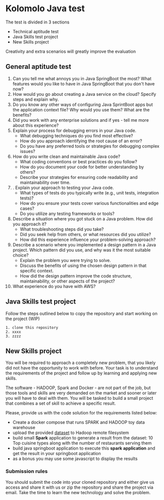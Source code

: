 # Kolomolo Java test

The test is divided in 3 sections
- Technical aptitude test
- Java Skills test project
- New Skills project

Creativity and extra scenarios will greatly improve the evaluation

## General aptitude test

1. Can you tell me what annoys you in Java SpringBoot the most? What features would you like to have in Java SpringBoot that you don't have now?
1. How would you go about creating a Java service on the cloud? Specify steps and explain why.
1. Do you know any other ways of configuring Java SprintBoot apps but the application context file? Why would you use them? What are the benefits?
1. Did you work with any enterprise solutions and if yes - tell me more about this experience?
1. Explain your process for debugging errors in your Java code.
   -  What debugging techniques do you find most effective?
   - How do you approach identifying the root cause of an error?
   - Do you have any preferred tools or strategies for debugging complex issues?
1. How do you write clean and maintainable Java code?
   - What coding conventions or best practices do you follow?
   - How do you document your code for better understanding by others?
   - Describe your strategies for ensuring code readability and maintainability over time.
1. . Explain your approach to testing your Java code.
   - What types of tests do you typically write (e.g., unit tests, integration tests)?
   - How do you ensure your tests cover various functionalities and edge cases?
   - Do you utilize any testing frameworks or tools?
1. Describe a situation where you got stuck on a Java problem. How did you approach it?
   - What troubleshooting steps did you take?
   - Did you seek help from others, or what resources did you utilize?
   - How did this experience influence your problem-solving approach?
1. Describe a scenario where you implemented a design pattern in a Java project. Which pattern did you use, and why was it the most suitable choice?
   - Explain the problem you were trying to solve.
   - Discuss the benefits of using the chosen design pattern in that specific context.
   - How did the design pattern improve the code structure, maintainability, or other aspects of the project?
1. What experience do you have with AWS?

## Java Skills test project

Follow the steps outlined below to copy the repository and 
start working on the project  (WIP)
```
1. clone this repository
2. xxxx
3. zzzz
```

## New Skills project

You will be required to approach a completely new problem, that you likely did not have the opportunity to work with before.
Your task is to understand the requirements of the project and follow up by learning and applying new skills.

The software - HADOOP, Spark and Docker - are not part of the job, but those tools and skills are very demanded on the market
and sooner or later you will have to deal with them. You will be tasked to build a small project that combines a set of skill
to achieve a specific result.

Please, provide us with the code solution for the requirements listed below:

- Create a docker compose that runs SPARK and HADOOP toy data warehouse
- upload the provided [dataset](https://github.com/alexkolomolo/javatest/blob/main/data/foodhub_order.csv) to Hadoop remote filesystem
- build small __Spark__ application to generate a result from the dataset: 10 Top cuisine types along with the number of restaurants serving them
- build java springboot application to execute this __spark application__ and get the result in your springboot application
- as a bonus you may use some javascript to display the results

### Submission rules

You should submit the code into your cloned repository and either give us access and share it with us or zip the repository and share
the project via email. Take the time to learn the new technology and solve the problem.
